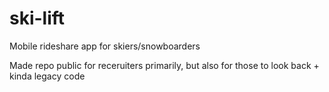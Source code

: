 # ski-lift
Mobile rideshare app for skiers/snowboarders

Made repo public for receruiters primarily, but also for those to look back + kinda legacy code
